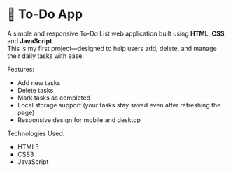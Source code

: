# 📝 To-Do App

A simple and responsive To-Do List web application built using **HTML**, **CSS**, and **JavaScript**.  
This is my first project—designed to help users add, delete, and manage their daily tasks with ease.

Features:

- Add new tasks
- Delete tasks
- Mark tasks as completed
- Local storage support (your tasks stay saved even after refreshing the page)
- Responsive design for mobile and desktop

Technologies Used:

- HTML5
- CSS3
- JavaScript
